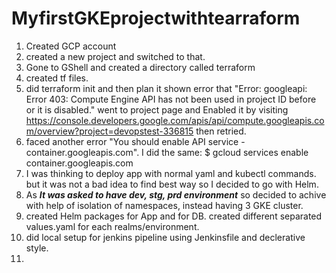 # MyfirstGKEprojectwithtearraform

1. Created GCP account
2. created a new project and switched to that.
3. Gone to GShell and created a directory called terraform
4. created tf files.
5. did terraform init and then plan it shown error that "Error: googleapi: Error 403: Compute Engine API has not been used in project ID before or it is disabled."
went to project page and Enabled it by visiting https://console.developers.google.com/apis/api/compute.googleapis.com/overview?project=devopstest-336815 then retried.
6. faced another error "You should enable API service - container.googleapis.com". I did the same:
$ gcloud services enable container.googleapis.com 
7. I was thinking to deploy app with normal yaml and kubectl commands. but it was not a bad idea to find best way so I decided to go with Helm.
8. As ***It was asked to have dev, stg, prd environment*** so decided to achive with help of isolation of namespaces, instead having 3 GKE cluster.
9. created Helm packages for App and for DB. created different separated values.yaml for each realms/environment.
10. did local setup for jenkins pipeline using Jenkinsfile and declerative style.
11. 
